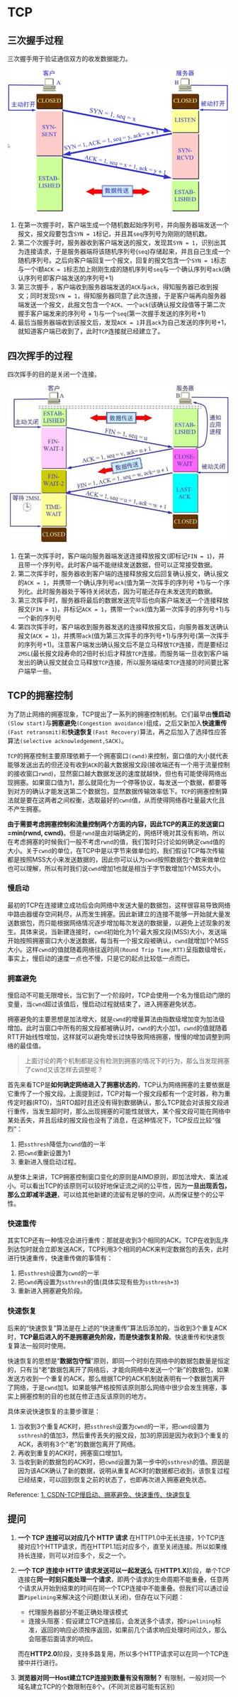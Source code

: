 # TCP

## 三次握手过程

三次握手用于验证通信双方的收发数据能力。

![三次握手](./imgs/三次握手.jpg)

1. 在第一次握手时，客户端生成一个随机数起始序列号，并向服务器端发送一个报文，报文段要包含`SYN = 1`标记，并且其`seq`序列号为刚刚的随机数。
2. 第二个次握手时，服务器收到客户端发送的报文，发现其`SYN = 1`，识别出其为连接请求，于是服务器端将该随机序列号(`seq`)存储起来，并且自己生成一个随机序列号。之后向客户端回复一个报文，回复的报文包含一个`SYN = 1`标志与一个i额`ACK = 1`标志加上刚刚生成的随机序列号`seq`与一个确认序列号`ack`(确认序列号即客户端发送的序列号+1)
3. 第三次握手  ，客户端收到服务器端发送的`ACK`与`ack`，得知服务器已收到报文；同时发现`SYN = 1`，得知服务器同意了此次连接，于是客户端再向服务器端发送一个报文，此报文包含一个`ACK`、一个`ack`(该确认报文段值等于第二次握手客户端发来的序列号 + 1)与一个`seq`(第一次握手发送的序列号+1)
4. 最后当服务器端收到该报文后，发现`ACK = 1`并且`ack`为自己发送的序列号+1，就知道客户端已收到了，此时`TCP`连接就已经建立了。

## 四次挥手的过程

四次挥手的目的是关闭一个连接。

![四次挥手](./imgs/四次挥手.jpg)

1. 在第一次挥手时，客户端向服务器端发送连接释放报文(即标记`FIN = 1`)，并且带一个序列号。此时客户端不能继续发送数据，但可以正常接受数据。
2. 第二次挥手时，服务器收到客户端的连接释放报文后回复确认报文，确认报文的`ACK = 1`，并携带一个确认序列号`ack`(值为第一次挥手的序列号 +1)与一个序列化。此时服务器处于等待关闭状态，因为可能还存在未发送完的数据。
3. 第三次挥手时，服务器将最后的数据发送完毕后也向客户端发送一个连接释放报文(`FIN = 1`)，并标记`ACK = 1`，携带一个`ack`(值为第一次挥手的序列号+1)与一个新的序列号
4. 第四次挥手时，客户端收到服务器发送的连接释放报文后，向服务器发送确认报文(`ACK = 1`)，并携带`ack`(值为第三次挥手的序列号+1)与序列号(第一次挥手的序列号+1)。注意客户端发出确认报文后不是立马释放`TCP`连接，而是要经过`2MSL`(最长报文段寿命的2倍时长)后才释放`TCP`连接。而服务端一旦收到客户端发出的确认报文就会立马释放`TCP`连接，所以服务端结束`TCP`连接的时间要比客户端早一些。

## TCP的拥塞控制

为了防止网络的拥塞现象，TCP提出了一系列的拥塞控制机制。它们最早由**慢启动**`(Slow start)`与**拥塞避免**`(Congestion avoidance)`组成，之后又新加入**快速重传**`(Fast retransmit)`和**快速恢复**`(Fast Recovery)`算法，再之后加入了选择性应答算法`(selective acknowledgement,SACK)`。

`TCP`的拥塞控制主要原理依赖于一个拥塞窗口`(cwnd)`来控制，窗口值的大小就代表能够发送出去的但还没有收到`ACK`的最大数据报文段(接收端还有一个用于流量控制的接收窗口`rwnd`)，显然窗口越大数据发送的速度就越快，但也有可能使得网络出现拥塞。如果窗口值为1，那么就简化为一个停等协议，每发送一个数据，都要等到对方的确认才能发送第二个数据包，显然数据传输效率低下。`TCP`的拥塞控制算法就是要在这两者之间权衡，选取最好的`cwnd`值，从而使得网络吞吐量最大化且不产生拥塞。

**由于需要考虑拥塞控制和流量控制两个方面的内容，因此TCP的真正的发送窗口=min(rwnd, cwnd)**。但是`rwnd`是由对端确定的，网络环境对其没有影响，所以在考虑拥塞的时候我们一般不考虑`rwnd`的值，我们暂时只讨论如何确定`cwnd`值的大小。关于`cwnd`的单位，在TCP中是以字节来做单位的，我们假设TCP每次传输都是按照MSS大小来发送数据的，因此你可以认为`cwnd`按照数据包个数来做单位也可以理解，所以有时我们说`cwnd`增加1也就是相当于字节数增加1个MSS大小。

### 慢启动

最初的TCP在连接建立成功后会向网络中发送大量的数据包，这样很容易导致网络中路由器缓存空间耗尽，从而发生拥塞。因此新建立的连接不能够一开始就大量发送数据包，而只能根据网络情况逐步增加每次发送的数据量，以避免上述现象的发生。具体来说，当新建连接时，`cwnd`初始化为1个最大报文段(MSS)大小，发送端开始按照拥塞窗口大小发送数据，每当有一个报文段被确认，`cwnd`就增加1个MSS大小。这样`cwnd`的值就随着网络往返时间`(Round Trip Time,RTT)`呈指数级增长，事实上，慢启动的速度一点也不慢，只是它的起点比较低一点而已。

### 拥塞避免

慢启动不可能无限增长，当它到了一个阶段时，TCP会使用一个名为慢启动门限的变量，当`cwnd`超过该值后，慢启动过程就结束了，进入拥塞避免状态。

拥塞避免的主要思想是加法增大，就是`cwnd`的增量算法由指数级增加变为加法级增加。此时当窗口中所有的报文段都被确认时，`cwnd`的大小加1，`cwnd`的值就随着RTT开始线性增加，这样就可以避免增长过快导致网络拥塞，慢慢的增加调整到网络的最佳值。

>上面讨论的两个机制都是没有检测到拥塞的情况下的行为，那么当发现拥塞了cwnd又该怎样去调整呢？

首先来看TCP是**如何确定网络进入了拥塞状态的**，TCP认为网络拥塞的主要依据是它重传了一个报文段。上面提到过，TCP对每一个报文段都有一个定时器，称为重传定时器(RTO)，当RTO超时且还没有得到数据确认，那么TCP就会对该报文段进行重传，当发生超时时，那么出现拥塞的可能性就很大，某个报文段可能在网络中某处丢失，并且后续的报文段也没有了消息，在这种情况下，TCP反应比较“强烈”：

1. 把`ssthresh`降低为`cwnd`值的一半
2. 把`cwnd`重新设置为1
3. 重新进入慢启动过程。

从整体上来讲，TCP拥塞控制窗口变化的原则是AIMD原则，即加法增大、乘法减小。可以看出TCP的该原则可以较好地保证流之间的公平性，因为**一旦出现丢包，那么立即减半退避**，可以给其他新建的流留有足够的空间，从而保证整个的公平性。

### 快速重传

其实TCP还有一种情况会进行重传：那就是收到3个相同的ACK。TCP在收到乱序到达包时就会立即发送ACK，TCP利用3个相同的ACK来判定数据包的丢失，此时进行快速重传，快速重传做的事情有：

1. 把`ssthresh`设置为`cwnd`的一半
2. 把`cwnd`再设置为`ssthresh`的值(具体实现有些为`ssthresh+3`)
3. 重新进入拥塞避免阶段。

### 快速恢复

后来的“快速恢复”算法是在上述的“快速重传”算法后添加的，当收到3个重复ACK时，**TCP最后进入的不是拥塞避免阶段，而是快速恢复阶段**。快速重传和快速恢复算法一般同时使用。

快速恢复的思想是“**数据包守恒**”原则，即同一个时刻在网络中的数据包数量是恒定的，只有当“老”数据包离开了网络后，才能向网络中发送一个“新”的数据包，如果发送方收到一个重复的ACK，那么根据TCP的ACK机制就表明有一个数据包离开了网络，于是`cwnd`加1。如果能够严格按照该原则那么网络中很少会发生拥塞，事实上拥塞控制的目的也就在修正违反该原则的地方。

具体来说快速恢复的主要步骤是：

1. 当收到3个重复ACK时，把`ssthresh`设置为`cwnd`的一半，把`cwnd`设置为`ssthresh`的值加3，然后重传丢失的报文段，加3的原因是因为收到3个重复的ACK，表明有3个“老”的数据包离开了网络。
2. 再收到重复的ACK时，拥塞窗口增加1。
3. 当收到新的数据包的ACK时，把`cwnd`设置为第一步中的`ssthresh`的值。原因是因为该ACK确认了新的数据，说明从重复ACK时的数据都已收到，该恢复过程已经结束，可以回到恢复之前的状态了，也即再次进入拥塞避免状态。

Reference:
[1. CSDN-TCP慢启动、拥塞避免、快速重传、快速恢复](https://blog.csdn.net/itmacar/article/details/12278769)

## 提问

1. **一个 TCP 连接可以对应几个 HTTP 请求**
   在HTTP1.0中无长连接，1个TCP连接对应1个HTTP请求，而在HTTP1.1后对应多个，直至关闭连接。所以如果维持长连接，则可以对应多个，反之一个。

2. **一个 TCP 连接中 HTTP 请求发送可以一起发送么**
   在**HTTP1.X**阶段，单个TCP连接在**同一时刻只能处理一个请求**，即两个请求的生命周期不能重叠，任意两个请求从开始到结束的时间在同一个TCP连接中不能重叠。但我们可以通过设置`Pipelining`来解决这个问题(默认关闭)，但存在以下问题：
   - 代理服务器部分不能正确处理该模式
   - 连接头阻塞：假设建立TCP连接后，会发送多个请求，按`Pipelining`标准，返回的响应必须按序返回，如果前几个请求响应处理时间过久，那么会阻塞后面请求的响应。

   而在**HTTP2.0**阶段，支持多路复用，所以多个HTTP请求可以在同一个TCP连接中并行进行。

3. **浏览器对同一Host建立TCP连接到数量有没有限制？**
   有限制，一般对同一个域名建立TCP的个数限制在8个。(不同浏览器可能有区别)

